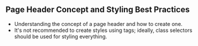 ## Page Header Concept and Styling Best Practices

- Understanding the concept of a page header and how to create one.
- It's not recommended to create styles using tags; ideally, class selectors should be used for styling everything.
